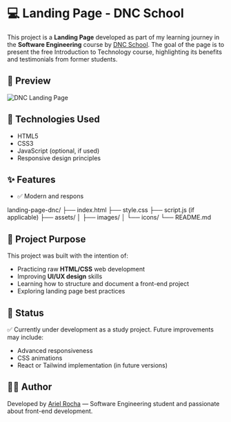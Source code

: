 # 💻 Landing Page - DNC School

This project is a **Landing Page** developed as part of my learning journey in the **Software Engineering** course by [DNC School](https://www.escoladnc.com/). The goal of the page is to present the free Introduction to Technology course, highlighting its benefits and testimonials from former students.

## 📸 Preview

![DNC Landing Page]([./path-to-screenshot.png](https://github.com/RochaAriel/LandingPage/blob/main/IMG/Hero.svg)) <!-- Replace with the correct image path -->

## 🚀 Technologies Used

- HTML5  
- CSS3  
- JavaScript (optional, if used)  
- Responsive design principles

## ✨ Features

- ✅ Modern and respons

landing-page-dnc/
├── index.html
├── style.css
├── script.js (if applicable)
├── assets/
│ ├── images/
│ └── icons/
└── README.md
## 🎯 Project Purpose

This project was built with the intention of:

- Practicing raw **HTML/CSS** web development  
- Improving **UI/UX design** skills  
- Learning how to structure and document a front-end project  
- Exploring landing page best practices  

## 📌 Status

✅ Currently under development as a study project. Future improvements may include:

- Advanced responsiveness
- CSS animations
- React or Tailwind implementation (in future versions)

## 🧑‍💻 Author

Developed by [Ariel Rocha](https://github.com/RochaAriel) — Software Engineering student and passionate about front-end development.
